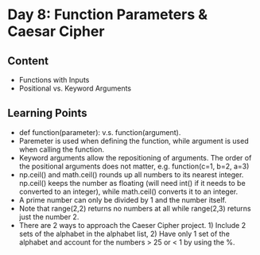 # Day 8: Function Parameters & Caesar Cipher
## Content
* Functions with Inputs
* Positional vs. Keyword Arguments

## Learning Points
* def function(parameter): v.s. function(argument).
* Paremeter is used when defining the function, while argument is used when calling the function. 
* Keyword arguments allow the repositioning of arguments. The order of the positional arguments does not matter, e.g. function(c=1, b=2, a=3) 
* np.ceil() and math.ceil() rounds up all numbers to its nearest integer. np.ceil() keeps the number as floating (will need int() if it needs to be converted to an integer), while math.ceil() converts it to an integer. 
* A prime number can only be divided by 1 and the number itself. 
* Note that range(2,2) returns no numbers at all while range(2,3) returns just the number 2.
* There are 2 ways to approach the Caeser Cipher project. 1) Include 2 sets of the alphabet in the alphabet list, 2) Have only 1 set of the alphabet and account for the numbers > 25 or < 1 by using the %.
